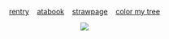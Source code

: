 <p align="center">
  <a href="https://rentry.co/bulletwound"> rentry</a>  ‎ ‎ ‎  <a href="https://tokki.atabook.org"> atabook</a>  ‎ ‎ ‎  <a href="https://fated.straw.page"> strawpage</a>  ‎ ‎ ‎  <a href="https://colormytree.me/2024/01JDZWBFWWS6A32CG85JN61WVD"> color my tree</a>
  </p>

<p align="center">
  <img src="https://files.catbox.moe/xlr64s.png">
</p>
